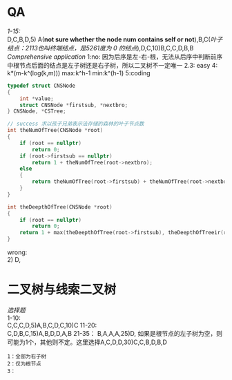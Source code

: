 
# QA
_1-15:_  
    D,C,B,D,5) A(__not sure whether the node num contains self or not__),B,C(*叶子结点：2113也叫终端结点，是5261度为 0 的结点*),D,C,10)B,C,C,D,B,B  
_Comprehensive application_
1:no:
因为后序是左-右-根，无法从后序中判断前序中根节点后面的结点是左子树还是右子树，所以二叉树不一定唯一
2.3:
easy
4:  
k*(m-k^(log(k,m)))
max:k^h-1
min:k^(h-1)
5:coding
```cpp
typedef struct CNSNode
{
    int *value;
    struct CNSNode *firstsub, *nextbro;
} CNSNode, *CSTree;

// success 求以孩子兄弟表示法存储的森林的叶子节点数
int theNumOfTree(CNSNode *root)
{
    if (root == nullptr)
        return 0;
    if (root->firstsub == nullptr)
        return 1 + theNumOfTree(root->nextbro);
    else
    {
        return theNumOfTree(root->firstsub) + theNumOfTree(root->nextbro);
    }
}

int theDeepthOfTree(CNSNode *root)
{
    if (root == nullptr)
        return 0;
    return 1 + max(theDeepthOfTree(root->firstsub), theDeepthOfTreeir(root->nextbro));
}

```
wrong:  
2) D,


# 二叉树与线索二叉树
_选择题_  
1-10:  
C,C,C,D,5)A,B,C,D,C,10)C
11-20:  
C,D,B,C,15)A,B,D,D,A,B
21-35：
B,A,A,A,25)D, 如果是根节点的左子树为空，则可能为1个，其他则不定。这里选择A,C,D,D,30)C,C,B,D,B,D

```
1：全部为右子树
2：仅为根节点
3：
```